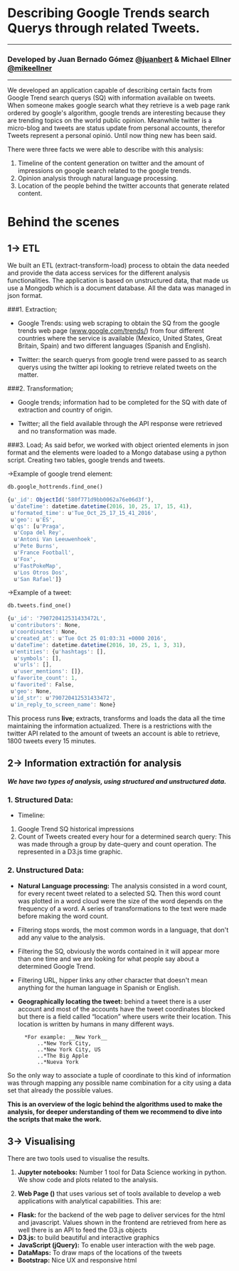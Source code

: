 # Describing Google Trends search Querys through related Tweets.
***

### Developed by Juan Bernado Gómez [@juanbert](https://twitter.com/Juanbert) & Michael Ellner [@mikeellner](https://twitter.com/mikeellner)

***

We developed an application capable of describing certain facts from Google Trend search querys (SQ) with information available on tweets. When someone makes google search what they retrieve is a web page rank ordered by google's algorithm, google trends are interesting because they are trending topics on the world public opinion. Meanwhile twitter is a micro-blog and tweets are status update from personal  accounts, therefor Tweets represent a personal opinió. Until now thing new has been said.  


There were three facts we were able to describe with this analysis: 
1. Timeline of the content generation on twitter and the amount of impressions on google search related to the google trends.
2. Opinion analysis through natural language processing.
3. Location of the people behind the twitter accounts that generate related content.  


# Behind the scenes

## 1-> ETL

We built an ETL (extract-transform-load) process to obtain the data needed and provide the data access services for the different analysis functionalities.  The application is based on unstructured data, that made us use a Mongodb which is a document database. All the data was managed in json format.


###1. Extraction; 

* Google Trends: using web scraping to obtain the SQ from the google  trends web page (www.google.com/trends/) from four different countries where the service is available (Mexico, United States, Great Britain, Spain) and two different languages (Spanish and English).

* Twitter: the search querys from google trend were passed to as search querys using the twitter api looking to retrieve related tweets on the matter.

###2. Transformation; 

* Google trends; information had to be completed for the SQ with date of extraction and country of origin.
	
* Twitter; all the field available through the API response were retrieved and no transformation was made.

###3. Load; 
As said befor, we worked with object oriented elements in json format and the elements were loaded to a Mongo database using a python script. Creating two tables, google trends and tweets. 

->Example of google trend element:

```python
db.google_hottrends.find_one()
```

```javascript
{u'_id': ObjectId('580f771d9bb0062a76e06d3f'),
 u'dateTime': datetime.datetime(2016, 10, 25, 17, 15, 41),
 u'formated_time': u'Tue_Oct_25_17_15_41_2016',
 u'geo': u'ES',
 u'qs': [u'Praga',
  u'Copa del Rey',
  u'Antoni Van Leeuwenhoek',
  u'Pete Burns',
  u'France Football',
  u'Fox',
  u'FastPokeMap',
  u'Los Otros Dos',
  u'San Rafael']}

```

->Example of a tweet:


```python
db.tweets.find_one()
```

```javascript
{u'_id': '790720412531433472L',
 u'contributors': None,
 u'coordinates': None,
 u'created_at': u'Tue Oct 25 01:03:31 +0000 2016',
 u'dateTime': datetime.datetime(2016, 10, 25, 1, 3, 31),
 u'entities': {u'hashtags': [],
  u'symbols': [],
  u'urls': [],
  u'user_mentions': []},
 u'favorite_count': 1,
 u'favorited': False,
 u'geo': None,
 u'id_str': u'790720412531433472',
 u'in_reply_to_screen_name': None}
```

This process runs __live__; extracts, transforms and loads the data all the time maintaining the information actualized. There is a restrictions with the twitter API related to the amount of tweets an account is able to retrieve, 1800 tweets every 15 minutes. 


## 2-> Information extractión for analysis 

##### We have two types of analysis, using structured and unstructured data. 


### 1. Structured Data:

* Timeline: 
1. Google Trend SQ historical impressions 
2. Count of Tweets created every hour for a determined search query: This was made through a group by
date-query and count operation. The represented in a D3.js time graphic.
 
### 2. Unstructured Data:

* **__Natural Language processing:__** The analysis consisted in a word count,  for every recent tweet related to a selected SQ. Then this word count was plotted in a word cloud were the size of the word depends on the frequency of a word.
A series of transformations to the text were made before making the word count.

* Filtering stops words, the most common words in a language, that don't add any value to the analysis.
* Filtering the SQ, obviously the words contained in it will appear more than one time and we are looking for what people say about a determined Google Trend.
* Filtering URL, hipper links any other character that doesn't mean anything for the human language in Spanish or English. 

* **__Geographically locating the tweet:__** behind a tweet there is a user account and most of the accounts have the tweet coordinates blocked but there is a field called “location” where users write their location. This location is written by humans in many different ways. 

		*For example: __New York__
			..*New York City,
			..*New York City, US
			..*The Big Apple
			..*Nueva York

So the only way to associate a tuple of coordinate to this kind of information was through mapping any possible name combination for a city using a data set that already the possible values.      
		
__This is an overview of the logic behind the algorithms used to make the analysis, for deeper understanding of them we recommend to dive into the scripts that make the work.__


## 3-> Visualising  


There are two tools used to visualise the results.

1. __Jupyter notebooks:__ Number 1 tool for Data Science working in python. We show code and plots related to the analysis.     

1. __Web Page ()__ that uses various set of tools available to develop a web applications with analytical capabilities. This are: 

* __Flask:__ for the backend of the web page to deliver services for the html and javascript. Values shown in the frontend are retrieved from here as well there is an API to feed the D3.js objects 
* __D3.js:__ to build beautiful and interactive graphics
* __JavaScript (jQuery):__ To enable user interaction with the web page.
* __DataMaps:__ To draw maps of the locations of the tweets 
* __Bootstrap:__ Nice UX and responsive html 



